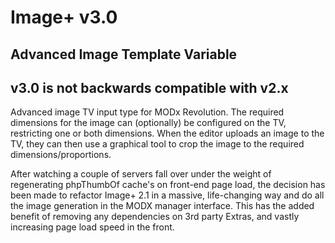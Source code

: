 # Image+ v3.0 #
## Advanced Image Template Variable

## v3.0 is not backwards compatible with v2.x

Advanced image TV input type for MODx Revolution.
The required dimensions for the image can (optionally)
be configured on the TV, restricting one or both
dimensions. When the editor uploads an image to the TV,
they can then use a graphical tool to crop the image
to the required dimensions/proportions.

After watching a couple of servers fall over under the weight
of regenerating phpThumbOf cache's on front-end page load,
the decision has been made to refactor Image+ 2.1 in a massive,
life-changing way and do all the image generation in the MODX manager
interface. This has the added benefit of removing any dependencies on
3rd party Extras, and vastly increasing page load speed in the front.
